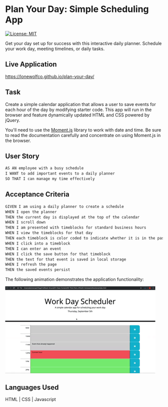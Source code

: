# Plan Your Day: Simple Scheduling App
[![License: MIT](https://img.shields.io/badge/License-MIT-yellow.svg)](https://opensource.org/licenses/MIT)

Get your day set up for success with this interactive daily planner. Schedule your work day, meeting timelines, or daily tasks.


## Live Application
https://lonewolfco.github.io/plan-your-day/

## Task

Create a simple calendar application that allows a user to save events for each hour of the day by modifying starter code. This app will run in the browser and feature dynamically updated HTML and CSS powered by jQuery.

You'll need to use the [Moment.js](https://momentjs.com/) library to work with date and time. Be sure to read the documentation carefully and concentrate on using Moment.js in the browser.

## User Story

```md
AS AN employee with a busy schedule
I WANT to add important events to a daily planner
SO THAT I can manage my time effectively
```

## Acceptance Criteria

```md
GIVEN I am using a daily planner to create a schedule
WHEN I open the planner
THEN the current day is displayed at the top of the calendar
WHEN I scroll down
THEN I am presented with timeblocks for standard business hours
WHEN I view the timeblocks for that day
THEN each timeblock is color coded to indicate whether it is in the past, present, or future
WHEN I click into a timeblock
THEN I can enter an event
WHEN I click the save button for that timeblock
THEN the text for that event is saved in local storage
WHEN I refresh the page
THEN the saved events persist
```


The following animation demonstrates the application functionality:

![A user clicks on slots on the color-coded calendar and edits the events.](./assets/images/05-third-party-apis-homework-demo.gif)


## Languages Used
HTML | CSS | Javascript
